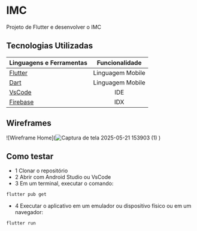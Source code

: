 # IMC

Projeto de Flutter e desenvolver o IMC

## Tecnologias Utilizadas

| Linguagens e Ferramentas  | Funcionalidade |
| ------------- |:-------------:|
| [Flutter]() | Linguagem Mobile    |
| [Dart](https://dart.dev/) | Linguagem Mobile    |
| [VsCode](https://code.visualstudio.com/) | IDE    |
| [Firebase](https://studio.firebase.google.com/) | IDX    |

## Wireframes

![Wireframe Home](![Captura de tela 2025-05-21 153903 (1)](https://github.com/user-attachments/assets/c166cdf3-8d65-411c-9876-fc7804d90416)
)

## Como testar
- 1 Clonar o repositório
- 2 Abrir com Android Studio ou VsCode
- 3 Em um terminal, executar o comando:
```bash
flutter pub get
```
- 4 Executar o aplicativo em um emulador ou dispositivo físico ou em um navegador:
```bash
flutter run
```
